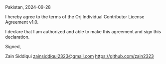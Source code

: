 Pakistan, 2024-09-28

I hereby agree to the terms of the Orj Individual Contributor License
Agreement v1.0.

I declare that I am authorized and able to make this agreement and sign this
declaration.

Signed,

Zain Siddiqui zainsiddiqui2323@gmail.com https://github.com/zain2323
